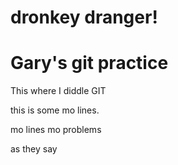 # dronkey dranger!

# Gary's git practice

This where I diddle GIT

this is some mo lines.

mo lines mo problems

as they say
